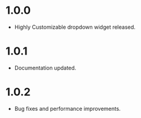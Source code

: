 # 1.0.0

- Highly Customizable dropdown widget released.

# 1.0.1

- Documentation updated.

# 1.0.2

- Bug fixes and performance improvements.
